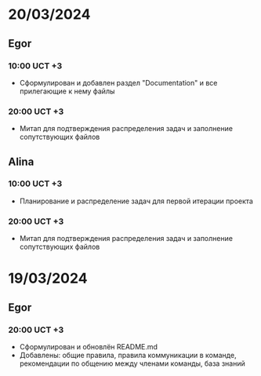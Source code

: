 # 20/03/2024 
## Egor
### 10:00 UCT +3
- Сформулирован и добавлен раздел "Documentation" и все прилегающие к нему файлы
### 20:00 UCT +3
- Митап для подтверждения распределения задач и заполнение сопутствующих файлов
## Alina
### 10:00 UCT +3
- Планирование и распределение задач для первой итерации проекта
### 20:00 UCT +3
- Митап для подтверждения распределения задач и заполнение сопутствующих файлов


# 19/03/2024 
## Egor
### 20:00 UCT +3
- Сформулирован и обновлён README.md
- Добавлены: общие правила, правила коммуникации в команде, рекомендации по общению между членами команды, база знаний
